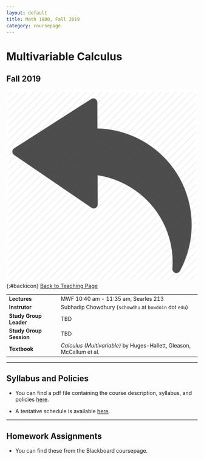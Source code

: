 ```yaml
---
layout: default
title: Math 1800, Fall 2019
category: coursepage
---
```


# Multivariable Calculus
## Fall 2019
<div class="backlink">
 
  ![Back](/resources/back.png){:#backicon} [Back to Teaching Page](/teaching/courses) 
</div>  


|||
|---|---|
| **Lectures** | MWF	10:40 am - 11:35 am, Searles 213 |
| **Instrutor**| Subhadip Chowdhury (`schowdhu` at `bowdoin` dot `edu`)|
| **Study Group Leader**| TBD
| **Study Group Session**| TBD |
| **Textbook**| _Calculus (Multivariable)_ by Huges-Hallett, Gleason, McCallum et al. |


---
## Syllabus and Policies 

+ You can find a pdf file containing the course description, syllabus, and policies [here](Fall2019_1800_Syllabus.pdf). 

+ A tentative schedule is available [here](F1800.pdf).


---

## Homework Assignments

+ You can find these from the Blackboard coursepage.
